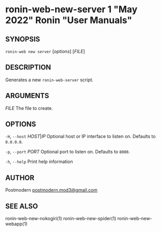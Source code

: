 # ronin-web-new-server 1 "May 2022" Ronin "User Manuals"

## SYNOPSIS

`ronin-web new server` [*options*] [*FILE*]

## DESCRIPTION

Generates a new `ronin-web-server` script.

## ARGUMENTS

*FILE*
  The file to create.

## OPTIONS

`-H`, `--host` *HOST*\|*IP*
  Optional host or IP interface to listen on. Defaults to `0.0.0.0`.

`-p`, `--port` *PORT*
  Optional port to listen on. Defaults to `8000`.

`-h`, `--help`
  Print help information

## AUTHOR

Postmodern <postmodern.mod3@gmail.com>

## SEE ALSO

ronin-web-new-nokogiri(1) ronin-web-new-spider(1) ronin-web-new-webapp(1)
